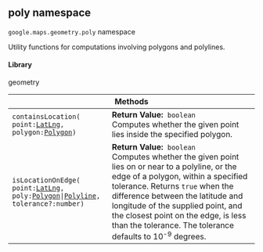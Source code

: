 <h2 id="poly"> poly namespace </h2><p>
<code><span itemprop="path">google.maps.geometry</span>.<span itemprop="name">poly</span></code>
namespace
</p><p>Utility functions for computations involving polygons and polylines.</p><h4>Library</h4><p>geometry</p><div class="devsite-table-wrapper"><table class="methods responsive" summary="namespace poly - Static Methods">
<thead>
<tr><th colspan="2">Methods</th>
</tr></thead>
<tbody>
<tr>
<td><code><span>containsLocation(<wbr>point:</span><a href="https://github.com/amenadiel/google-maps-documentation/blob/master/docs/LatLng.md"><span>LatLng</span></a><span>,<wbr> polygon:</span><a href="https://github.com/amenadiel/google-maps-documentation/blob/master/docs/Polygon.md"><span>Polygon</span></a><span>)</span></code></td>
<td><div><strong>Return Value:</strong>&nbsp; <code>boolean</code></div>
<div class="desc">Computes whether the given point lies inside the specified polygon.</div></td>
</tr>
<tr>
<td><code><span>isLocationOnEdge(<wbr>point:</span><a href="https://github.com/amenadiel/google-maps-documentation/blob/master/docs/LatLng.md"><span>LatLng</span></a><span>,<wbr> poly:</span><a href="https://github.com/amenadiel/google-maps-documentation/blob/master/docs/Polygon.md"><span>Polygon</span></a><span>|<wbr></span><a href="https://github.com/amenadiel/google-maps-documentation/blob/master/docs/Polyline.md"><span>Polyline</span></a><span>,<wbr> tolerance?:number)</span></code></td>
<td><div><strong>Return Value:</strong>&nbsp; <code>boolean</code></div>
<div class="desc">Computes whether the given point lies on or near to a polyline, or the edge of a polygon, within a specified tolerance. Returns <code>true</code> when the difference between the latitude and longitude of the supplied point, and the closest point on the edge, is less than the tolerance. The tolerance defaults to 10<sup>-9</sup> degrees.</div></td>
</tr>
</tbody>
</table></div>